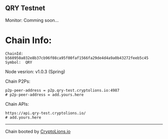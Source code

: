 ## QRY Testnet

Monitor: Comming soon...

# Chain Info:
```
ChainId: b560950a032e8b37cb96f08ca95f00faf1566fa29de4d4a9a0b43272feeb5c45
Symbol:  QRY 
```
Node vesrion: v1.0.3 (Spring)

Chain P2Ps:
```
p2p-peer-address = p2p.qry-test.cryptolions.io:4987
# p2p-peer-address = add.yours.here
```

Chain APIs:
``` 
https://api.qry-test.cryptolions.io/
# add.yours.here
```

----
Chain booted by [CryptoLions.io](http://CryptoLions.io)
